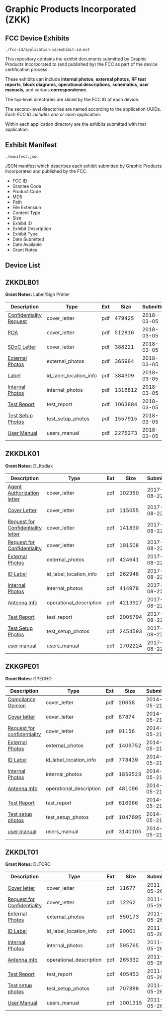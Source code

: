 # Graphic Products Incorporated (ZKK)
## FCC Device Exhibits

```
./fcc-id/application-id/exhibit-id.ext
```

This repository contains the exhibit documents submitted by Graphic Products Incorporated to (and published by) the FCC as part of the device certification process.

These exhibits can include **internal photos**, **external photos**, **RF test reports**, **block diagrams**, **operational descriptions**, **schematics**, **user manuals**, and various **correspondence**.

The top-level directories are sliced by the FCC ID of each device.

The second-level directories are named according to the application UUIDs. *Each FCC ID includes one or more application.*

Within each application directory are the exhibits submitted with that application. 

## Exhibit Manifest

```
./manifest.json
```

JSON manifest which describes each exhibit submitted by Graphic Products Incorporated and published by the FCC.

- FCC ID
- Grantee Code
- Product Code
- MD5
- Path
- File Extension
- Content Type
- Size
- Exhibit ID
- Exhibit Description
- Exhibit Type
- Date Submitted
- Date Available
- Grant Notes

## Device List
## ZKKDLB01
**Grant Notes:** Label/Sign Printer

| Description | Type | Ext | Size | Submitted | Available |
| ----------- | ---- | --- | ---- | --------- | --------- |
| [Confidentiality Request](ZKKDLB01/7fa71643d16cbe30cf2007cebcc6e65f/3769252.pdf) | cover_letter | pdf | 479425 | 2018-03-05 | 2018-03-06 |
| [POA](ZKKDLB01/7fa71643d16cbe30cf2007cebcc6e65f/3769256.pdf) | cover_letter | pdf | 512816 | 2018-03-05 | 2018-03-06 |
| [SDoC Letter](ZKKDLB01/7fa71643d16cbe30cf2007cebcc6e65f/3769257.pdf) | cover_letter | pdf | 388221 | 2018-03-05 | 2018-03-06 |
| [External Photos](ZKKDLB01/7fa71643d16cbe30cf2007cebcc6e65f/3769253.pdf) | external_photos | pdf | 365964 | 2018-03-05 | 2018-03-06 |
| [Label](ZKKDLB01/7fa71643d16cbe30cf2007cebcc6e65f/3769255.pdf) | id_label_location_info | pdf | 384309 | 2018-03-05 | 2018-03-06 |
| [Internal Photos](ZKKDLB01/7fa71643d16cbe30cf2007cebcc6e65f/3769254.pdf) | internal_photos | pdf | 1316812 | 2018-03-05 | 2018-03-06 |
| [Test Report](ZKKDLB01/7fa71643d16cbe30cf2007cebcc6e65f/3769258.pdf) | test_report | pdf | 1063884 | 2018-03-05 | 2018-03-06 |
| [Test Setup Photos](ZKKDLB01/7fa71643d16cbe30cf2007cebcc6e65f/3769259.pdf) | test_setup_photos | pdf | 1557915 | 2018-03-05 | 2018-03-06 |
| [User Manual](ZKKDLB01/7fa71643d16cbe30cf2007cebcc6e65f/3769260.pdf) | users_manual | pdf | 2276273 | 2018-03-05 | 2018-03-06 |
## ZKKDLK01
**Grant Notes:** DLKodiak

| Description | Type | Ext | Size | Submitted | Available |
| ----------- | ---- | --- | ---- | --------- | --------- |
| [Agent Authorization letter](ZKKDLK01/c45cac703d3996b044fd84c37b03340f/3521484.pdf) | cover_letter | pdf | 102350 | 2017-08-22 | 2017-08-22 |
| [Cover Letter](ZKKDLK01/c45cac703d3996b044fd84c37b03340f/3521487.pdf) | cover_letter | pdf | 115055 | 2017-08-22 | 2017-08-22 |
| [Request for Confidentiality letter](ZKKDLK01/c45cac703d3996b044fd84c37b03340f/3521489.pdf) | cover_letter | pdf | 141830 | 2017-08-22 | 2017-08-22 |
| [Request for Confidentiality](ZKKDLK01/c45cac703d3996b044fd84c37b03340f/3521494.pdf) | cover_letter | pdf | 191506 | 2017-08-22 | 2017-08-22 |
| [External Photos](ZKKDLK01/c45cac703d3996b044fd84c37b03340f/3521488.pdf) | external_photos | pdf | 424641 | 2017-08-22 | 2017-08-22 |
| [ID Label](ZKKDLK01/c45cac703d3996b044fd84c37b03340f/3521492.pdf) | id_label_location_info | pdf | 262948 | 2017-08-22 | 2017-08-22 |
| [Internal Photos](ZKKDLK01/c45cac703d3996b044fd84c37b03340f/3521491.pdf) | internal_photos | pdf | 414978 | 2017-08-22 | 2017-08-22 |
| [Antenna Info](ZKKDLK01/c45cac703d3996b044fd84c37b03340f/3521486.pdf) | operational_description | pdf | 4213927 | 2017-08-22 | 2017-08-22 |
| [Test Report](ZKKDLK01/c45cac703d3996b044fd84c37b03340f/3521496.pdf) | test_report | pdf | 2005794 | 2017-08-22 | 2017-08-22 |
| [Test Setup Photos](ZKKDLK01/c45cac703d3996b044fd84c37b03340f/3521510.pdf) | test_setup_photos | pdf | 2454593 | 2017-08-22 | 2017-08-22 |
| [user manual](ZKKDLK01/c45cac703d3996b044fd84c37b03340f/3521511.pdf) | users_manual | pdf | 1702224 | 2017-08-22 | 2017-08-22 |
## ZKKGPE01
**Grant Notes:** GPECHO

| Description | Type | Ext | Size | Submitted | Available |
| ----------- | ---- | --- | ---- | --------- | --------- |
| [Compliance Opinion](ZKKGPE01/588b49ddb9850e9eed7f65917ff7c1d9/2273335.pdf) | cover_letter | pdf | 20658 | 2014-05-21 | 2014-05-21 |
| [Cover letter](ZKKGPE01/588b49ddb9850e9eed7f65917ff7c1d9/2273336.pdf) | cover_letter | pdf | 87874 | 2014-05-21 | 2014-05-21 |
| [Request for confidentiality](ZKKGPE01/588b49ddb9850e9eed7f65917ff7c1d9/2273338.pdf) | cover_letter | pdf | 91156 | 2014-05-21 | 2014-05-21 |
| [External Photos](ZKKGPE01/588b49ddb9850e9eed7f65917ff7c1d9/2273337.pdf) | external_photos | pdf | 1409752 | 2014-05-21 | 2014-05-21 |
| [ID Label](ZKKGPE01/588b49ddb9850e9eed7f65917ff7c1d9/2273340.pdf) | id_label_location_info | pdf | 778439 | 2014-05-21 | 2014-05-21 |
| [Internal Photos](ZKKGPE01/588b49ddb9850e9eed7f65917ff7c1d9/2273339.pdf) | internal_photos | pdf | 1859523 | 2014-05-21 | 2014-05-21 |
| [Antenna Info](ZKKGPE01/588b49ddb9850e9eed7f65917ff7c1d9/2273333.pdf) | operational_description | pdf | 481096 | 2014-05-21 | 2014-05-21 |
| [Test Report](ZKKGPE01/588b49ddb9850e9eed7f65917ff7c1d9/2273343.pdf) | test_report | pdf | 616966 | 2014-05-21 | 2014-05-21 |
| [Test setup photos](ZKKGPE01/588b49ddb9850e9eed7f65917ff7c1d9/2273344.pdf) | test_setup_photos | pdf | 1047695 | 2014-05-21 | 2014-05-21 |
| [user manual](ZKKGPE01/588b49ddb9850e9eed7f65917ff7c1d9/2273345.pdf) | users_manual | pdf | 3140105 | 2014-05-21 | 2014-05-21 |
## ZKKDLT01
**Grant Notes:** DLTORO

| Description | Type | Ext | Size | Submitted | Available |
| ----------- | ---- | --- | ---- | --------- | --------- |
| [Cover letter](ZKKDLT01/20b5503b7c44bff8584e3880de397988/1473186.pdf) | cover_letter | pdf | 11677 | 2011-05-26 | 2011-05-26 |
| [Request for Confidentiality](ZKKDLT01/20b5503b7c44bff8584e3880de397988/1473192.pdf) | cover_letter | pdf | 12262 | 2011-05-26 | 2011-05-26 |
| [External Photos](ZKKDLT01/20b5503b7c44bff8584e3880de397988/1473185.pdf) | external_photos | pdf | 550173 | 2011-05-26 | 2011-05-26 |
| [ID Label](ZKKDLT01/20b5503b7c44bff8584e3880de397988/1473189.pdf) | id_label_location_info | pdf | 90061 | 2011-05-26 | 2011-05-26 |
| [Internal Photos](ZKKDLT01/20b5503b7c44bff8584e3880de397988/1473188.pdf) | internal_photos | pdf | 595765 | 2011-05-26 | 2011-05-26 |
| [Antenna Info](ZKKDLT01/20b5503b7c44bff8584e3880de397988/1473184.pdf) | operational_description | pdf | 265332 | 2011-05-26 | 2011-05-26 |
| [Test Report](ZKKDLT01/20b5503b7c44bff8584e3880de397988/1473191.pdf) | test_report | pdf | 405453 | 2011-05-26 | 2011-05-26 |
| [Test setup photos](ZKKDLT01/20b5503b7c44bff8584e3880de397988/1473194.pdf) | test_setup_photos | pdf | 707886 | 2011-05-26 | 2011-05-26 |
| [User Manual](ZKKDLT01/20b5503b7c44bff8584e3880de397988/1473195.pdf) | users_manual | pdf | 1001315 | 2011-05-26 | 2011-05-26 |
